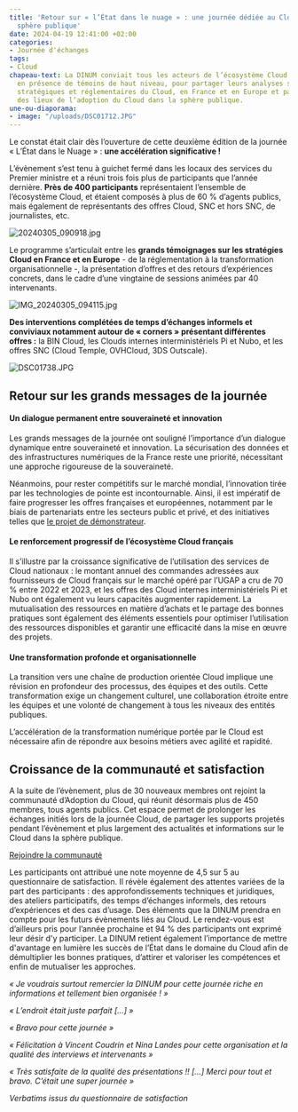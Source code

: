 ```yaml
---
title: 'Retour sur « l’État dans le nuage » : une journée dédiée au Cloud dans la
  sphère publique'
date: 2024-04-19 12:41:00 +02:00
categories:
- Journée d'échanges
tags:
- Cloud
chapeau-text: La DINUM conviait tous les acteurs de l’écosystème Cloud le 5 mars dernier,
  en présence de témoins de haut niveau, pour partager leurs analyses sur les évolutions
  stratégiques et réglementaires du Cloud, en France et en Europe et partager un état
  des lieux de l’adoption du Cloud dans la sphère publique.
une-ou-diaporama:
- image: "/uploads/DSC01712.JPG"
---
```


Le constat était clair dès l’ouverture de cette deuxième édition de la journée « L’État dans le Nuage » : **une accélération significative !** 

L’évènement s’est tenu à guichet fermé dans les locaux des services du Premier ministre et a réuni trois fois plus de participants que l’année dernière. **Près de 400 participants** représentaient l’ensemble de l’écosystème Cloud, et étaient composés à plus de 60 % d’agents publics, mais également de représentants des offres Cloud, SNC et hors SNC, de journalistes, etc.

![20240305_090918.jpg](/uploads/20240305_090918.jpg)

Le programme s’articulait entre les **grands témoignages sur les stratégies Cloud en France et en Europe** - de la réglementation à la transformation organisationnelle -, la présentation d’offres et des retours d’expériences concrets, dans le cadre d’une vingtaine de sessions animées par 40 intervenants.

![IMG_20240305_094115.jpg](/uploads/IMG_20240305_094115.jpg)

**Des interventions complétées de temps d’échanges informels et conviviaux notamment autour de « corners » présentant différentes offres :** la BIN Cloud, les Clouds internes interministériels Pi et Nubo, et les offres SNC (Cloud Temple, OVHCloud, 3DS Outscale).

![DSC01738.JPG](/uploads/DSC01738.JPG)

## **Retour sur les grands messages de la journée**

#### **Un dialogue permanent entre souveraineté et innovation**

Les grands messages de la journée ont souligné l’importance d’un dialogue dynamique entre souveraineté et innovation. La sécurisation des données et des infrastructures numériques de la France reste une priorité, nécessitant une approche rigoureuse de la souveraineté.

Néanmoins, pour rester compétitifs sur le marché mondial, l’innovation tirée par les technologies de pointe est incontournable. Ainsi, il est impératif de faire progresser les offres françaises et européennes, notamment par le biais de partenariats entre les secteurs public et privé, et des initiatives telles que [le projet de démonstrateur](https://www.numerique.gouv.fr/espace-presse/letat-publie-son-recueil-des-besoins-des-projets-informatiques-publics-en-matiere-de-cloud-de-confiance/).

#### **Le renforcement progressif de l’écosystème Cloud français**

Il s’illustre par la croissance significative de l’utilisation des services de Cloud nationaux : le montant annuel des commandes adressées aux fournisseurs de Cloud français sur le marché opéré par l’UGAP a cru de 70 % entre 2022 et 2023, et les offres des Cloud internes interministériels Pi et Nubo ont également vu leurs capacités augmenter rapidement.
La mutualisation des ressources en matière d’achats et le partage des bonnes pratiques sont également des éléments essentiels pour optimiser l’utilisation des ressources disponibles et garantir une efficacité dans la mise en œuvre des projets.

#### **Une transformation profonde et organisationnelle**

La transition vers une chaîne de production orientée Cloud implique une révision en profondeur des processus, des équipes et des outils. Cette transformation exige un changement culturel, une collaboration étroite entre les équipes et une volonté de changement à tous les niveaux des entités publiques.

L’accélération de la transformation numérique portée par le Cloud est nécessaire afin de répondre aux besoins métiers avec agilité et rapidité.

## **Croissance de la communauté et satisfaction**

A la suite de l’évènement, plus de 30 nouveaux membres ont rejoint la communauté d’Adoption du Cloud, qui réunit désormais plus de 450 membres, tous agents publics. Cet espace permet de prolonger les échanges initiés lors de la journée Cloud, de partager les supports projetés pendant l’évènement et plus largement des actualités et informations sur le Cloud dans la sphère publique.

[Rejoindre la communauté](https://www.numerique.gouv.fr/services/cloud/)

Les participants ont attribué une note moyenne de 4,5 sur 5 au questionnaire de satisfaction. Il révèle également des attentes variées de la part des participants : des approfondissements techniques et juridiques, des ateliers participatifs, des temps d’échanges informels, des retours d’expériences et des cas d’usage. 
Des éléments que la DINUM prendra en compte pour les futurs évènements liés au Cloud. Le rendez-vous est d’ailleurs pris pour l’année prochaine et 94 % des participants ont exprimé leur désir d'y participer. La DINUM retient également l’importance de mettre d'avantage en lumière les succès de l’État dans le domaine du Cloud afin de démultiplier les bonnes pratiques, d’attirer et valoriser les compétences et enfin de mutualiser les approches.

*« Je voudrais surtout remercier la DINUM pour cette journée riche en informations et tellement bien organisée ! »*

*« L’endroit était juste parfait […] »*

*« Bravo pour cette journée »* 

*« Félicitation à Vincent Coudrin et Nina Landes pour cette organisation et la qualité des interviews et intervenants »*

*« Très satisfaite de la qualité des présentations !! […] Merci pour tout et bravo. C’était une super journée »*

*Verbatims issus du questionnaire de satisfaction*
